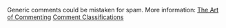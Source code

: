 Generic comments could be mistaken for spam. More information: [The Art of Commenting](https://steemit.com/steemcleaners/@steemcleaners/the-art-of-commenting) [Comment Classifications](https://steemcleaners.org/comment-classifications/)
